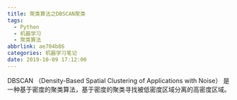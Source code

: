 ```yaml
---
title: 聚类算法之DBSCAN聚类
tags:
  - Python
  - 机器学习
  - 聚类算法
abbrlink: ae704b86
categories: 机器学习笔记
date: 2019-10-09 17:12:00
---
```


DBSCAN （Density-Based Spatial Clustering of Applications with Noise） 是一种基于密度的聚类算法，基于密度的聚类寻找被低密度区域分离的高密度区域。